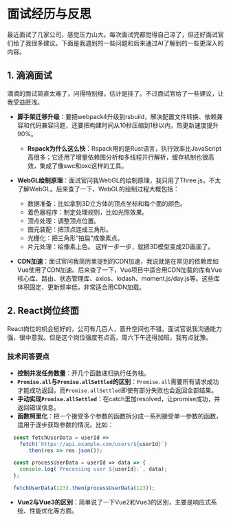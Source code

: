 # 面试经历与反思
最近面试了几家公司，感觉压力山大。每次面试完都觉得自己凉了，但还好面试官们给了我很多建议。下面是我遇到的一些问题和后来通过AI了解到的一些更深入的内容。
## 1. 滴滴面试
滴滴的面试简直太难了，问得特别细，估计是挂了。不过面试官给了一些建议，让我受益匪浅。
- **脚手架迁移升级**：要把webpack4升级到rsbuild，解决配置文件转换、依赖兼容和代码兼容问题，还要把构建时间从10秒压缩到1秒以内，热更新速度提升90%。
    - **Rspack为什么这么快**：Rspack用的是Rust语言，执行效率比JavaScript高很多；它还用了增量依赖图分析和多线程并行解析，缓存机制也很高效，集成了像swc和oxc这样的工具。

- **WebGL绘制原理**：面试官问我WebGL的绘制原理，我只用了Three.js，不太了解WebGL。后来查了一下，WebGL的绘制过程大概包括：
    - 数据准备：比如拿到3D立方体的顶点坐标和每个面的颜色。
    - 着色器程序：制定处理规则，比如光照效果。
    - 顶点处理：调整顶点位置。
    - 图元装配：把顶点连成三角形。
    - 光栅化：把三角形“拍扁”成像素点。
    - 片元处理：给像素上色。 这样一步一步，就把3D模型变成2D画面了。

- **CDN加速**：面试官问我简历里提到的CDN加速，我说就是在常见的依赖库如Vue使用了CDN加速。后来查了一下，Vue项目中适合用CDN加载的库有Vue核心库、路由、状态管理库、axios、lodash、moment.js/day.js等。这些库体积固定、更新频率低，非常适合用CDN加载。

## 2. React岗位终面
React岗位的机会挺好的，公司有几百人，晋升空间也不错。面试官说我沟通能力强，很中意我。但是这个岗位强度有点高，周六下午还得加班，我有点犹豫。
### 技术问答要点
- **控制并发任务数量**：开几个函数递归执行任务栈。
- **`Promise.all`与`Promise.allSettled`的区别**：`Promise.all`需要所有请求成功才能成功返回，而`Promise.allSettled`即使有部分失败也会返回全部结果。
- **手动实现`Promise.allSettled`**：在catch里加resolved，让promise成功，并返回错误信息。
- **函数柯里化**：把一个接受多个参数的函数拆分成一系列接受单一参数的函数，适用于逐步获取参数的情况。比如：
``` javascript
  const fetchUserData = userId => 
    fetch(`https://api.example.com/users/${userId}`)
      .then(res => res.json());

  const processUserData = userId => data => {
    console.log(`Processing user ${userId}:`, data);
  };

  fetchUserData(123).then(processUserData(123));
```
- **Vue2与Vue3的区别**：简单说了一下Vue2和Vue3的区别，主要是响应式系统、性能优化等方面。

